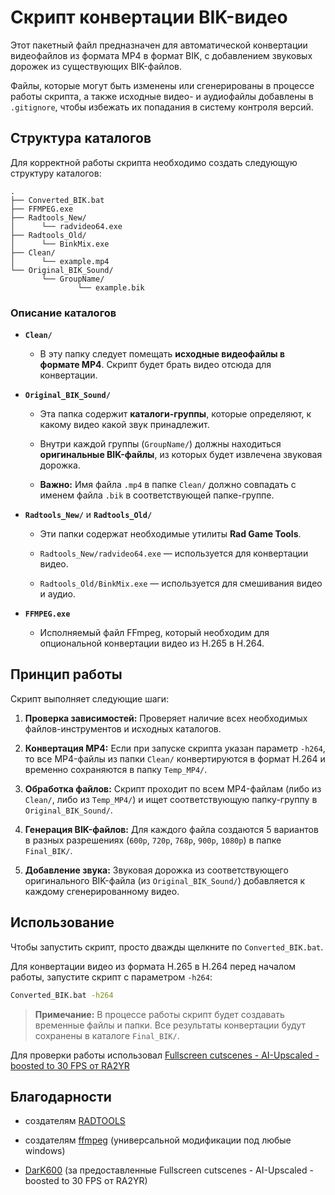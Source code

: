 # Скрипт конвертации BIK-видео

Этот пакетный файл предназначен для автоматической конвертации видеофайлов из формата MP4 в формат BIK, с добавлением звуковых дорожек из существующих BIK-файлов.

Файлы, которые могут быть изменены или сгенерированы в процессе работы скрипта, а также исходные видео- и аудиофайлы добавлены в `.gitignore`, чтобы избежать их попадания в систему контроля версий.

## Структура каталогов

Для корректной работы скрипта необходимо создать следующую структуру каталогов:

```
.  
├── Converted_BIK.bat  
├── FFMPEG.exe  
├── Radtools_New/  
│      └── radvideo64.exe  
├── Radtools_Old/  
│      └── BinkMix.exe  
├── Clean/  
│      └── example.mp4  
└── Original_BIK_Sound/  
       └── GroupName/  
               └── example.bik  
```

### Описание каталогов

* **`Clean/`**

  * В эту папку следует помещать **исходные видеофайлы в формате MP4**. Скрипт будет брать видео отсюда для конвертации.

* **`Original_BIK_Sound/`**

  * Эта папка содержит **каталоги-группы**, которые определяют, к какому видео какой звук принадлежит.

  * Внутри каждой группы (`GroupName/`) должны находиться **оригинальные BIK-файлы**, из которых будет извлечена звуковая дорожка.

  * **Важно:** Имя файла `.mp4` в папке `Clean/` должно совпадать с именем файла `.bik` в соответствующей папке-группе.

* **`Radtools_New/`** и **`Radtools_Old/`**

  * Эти папки содержат необходимые утилиты **Rad Game Tools**.

  * `Radtools_New/radvideo64.exe` — используется для конвертации видео.

  * `Radtools_Old/BinkMix.exe` — используется для смешивания видео и аудио.

* **`FFMPEG.exe`**

  * Исполняемый файл FFmpeg, который необходим для опциональной конвертации видео из H.265 в H.264.

## Принцип работы

Скрипт выполняет следующие шаги:

1. **Проверка зависимостей:** Проверяет наличие всех необходимых файлов-инструментов и исходных каталогов.

2. **Конвертация MP4:** Если при запуске скрипта указан параметр `-h264`, то все MP4-файлы из папки `Clean/` конвертируются в формат H.264 и временно сохраняются в папку `Temp_MP4/`.

3. **Обработка файлов:** Скрипт проходит по всем MP4-файлам (либо из `Clean/`, либо из `Temp_MP4/`) и ищет соответствующую папку-группу в `Original_BIK_Sound/`.

4. **Генерация BIK-файлов:** Для каждого файла создаются 5 вариантов в разных разрешениях (`600p`, `720p`, `768p`, `900p`, `1080p`) в папке `Final_BIK/`.

5. **Добавление звука:** Звуковая дорожка из соответствующего оригинального BIK-файла (из `Original_BIK_Sound/`) добавляется к каждому сгенерированному видео.

## Использование

Чтобы запустить скрипт, просто дважды щелкните по `Converted_BIK.bat`.

Для конвертации видео из формата H.265 в H.264 перед началом работы, запустите скрипт с параметром `-h264`:

```bash
Converted_BIK.bat -h264
```


> **Примечание:** В процессе работы скрипт будет создавать временные файлы и папки. Все результаты конвертации будут сохранены в каталоге `Final_BIK/`.

Для проверки работы использовал [Fullscreen cutscenes - AI-Upscaled - boosted to 30 FPS от RA2YR](https://disk.yandex.ru/d/RSHAe2bjTJMmFQ)

## Благодарности

* создателям [RADTOOLS](https://www.radgametools.com/)

* создателям [ffmpeg](https://rwijnsma.home.xs4all.nl/files/ffmpeg/) (универсальной модификации под любые windows)

* [DarK600](https://forums.nexusmods.com/profile/41423505-dark600dionis/) (за предоставленные Fullscreen cutscenes - AI-Upscaled - boosted to 30 FPS от RA2YR)